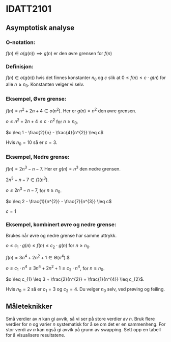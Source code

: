 # IDATT2101

## Asymptotisk analyse

### O-notation:

$f(n) \in o(g(n)) \implies g(n)$ er den øvre grensen for $f(n)$

### Definisjon:

$f(n) \in o(g(n))$ hvis det finnes konstanter $n_{0}$ og $c$ slik at $0\leq f(n) \leq c \cdot g(n)$ for alle $n \geq n_{0}$. Konstanten velger vi selv.

### Eksempel, Øvre grense:

$f(n) = n^{2} + 2n + 4 \in o(n^{2})$. Her er $g(n) = n^{2}$ den øvre grensen.

$o \leq n^{2} + 2n + 4 \leq c \cdot n^{2}$ for $n \geq n_{0}$.

$o \leq 1 - \frac{2}{n} - \frac{4}{n^{2}} \leq c$

Hvis $n_{0} = 10$ så er $c = 3$.

### Eksempel, Nedre grense:

$f(n) = 2n^{3} - n - 7$. Her er $g(n) = n^{3}$ den nedre grensen.

$2n^{3} - n - 7 \in \Omega(n^{3})$.

$o \leq 2n^{3} - n - 7$, for $n \geq n_{0}$.

$o \leq 2 - \frac{1}{n^{2}} - \frac{7}{n^{3}} \leq c$

$c = 1$

### Eksempel, kombinert øvre og nedre grense:

Brukes når øvre og nedre grense har samme uttrykk.

$o \leq c_{1} \cdot g(n) \leq f(n) \leq c_{2} \cdot g(n)$ for $n \geq n_{0}$.

$f(n) = 3n^{4} + 2n^{2} + 1 \in \Theta(n^{4})$.$

$o \leq c_{1} \cdot n^{4} \leq 3n^{4} + 2n^{2} + 1 \leq c_{2} \cdot n^{4}$, for $n \geq n_{0}$.

$o \leq c_{1} \leq 3 + \frac{2}{n^{2}} + \frac{1}{n^{4}} \leq c_{2}$.

Hvis $n_{0} = 2$ så er $c_{1} = 3$ og $c_{2} = 4$. Du velger $n_{0}$ selv, ved prøving og feiling.

## Måleteknikker

Små verdier av $n$ kan gi avvik, så vi ser på store verdier av $n$. Bruk flere verdier for $n$ og varier $n$ systematisk for å se om det er en sammenheng. For stor verdi av $n$ kan også gi avvik på grunn av swapping. Sett opp en tabell for å visualisere resultatene.
